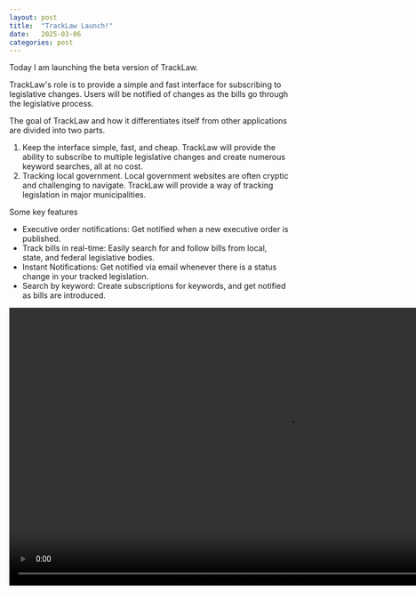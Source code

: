 ```yaml
---
layout: post
title:  "TrackLaw Launch!"
date:   2025-03-06
categories: post
---
```


Today I am launching the beta version of TrackLaw.

TrackLaw's role is to provide a simple and fast interface for subscribing to legislative changes. Users will be notified of changes as the bills go through the legislative process.

The goal of TrackLaw and how it differentiates itself from other applications are divided into two parts.
1. Keep the interface simple, fast, and cheap. TrackLaw will provide the ability to subscribe to multiple legislative changes and create numerous keyword searches, all at no cost.
2. Tracking local government. Local government websites are often cryptic and challenging to navigate. TrackLaw will provide a way of tracking legislation in major municipalities.

Some key features
- Executive order notifications: Get notified when a new executive order is published.
- Track bills in real-time: Easily search for and follow bills from local, state, and federal legislative bodies.
- Instant Notifications: Get notified via email whenever there is a status change in your tracked legislation.
- Search by keyword: Create subscriptions for keywords, and get notified as bills are introduced.

<video width="1000" autoplay controls loop>
  <source type="video/mp4" src="/assets/images/2025-03-06-tracklaw-launch/TrackLawDemo.webm">
</video>